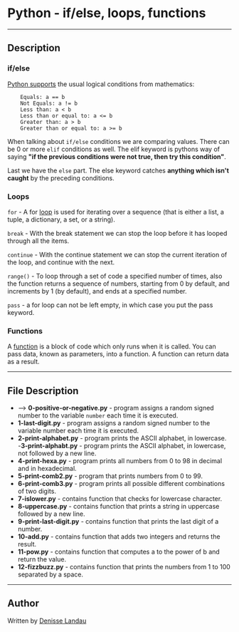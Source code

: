 # Python - if/else, loops, functions
---

## Description

### if/else

[Python supports](https://www.w3schools.com/python/python_conditions.asp) the usual logical conditions from mathematics:

		Equals: a == b
		Not Equals: a != b
		Less than: a < b
		Less than or equal to: a <= b
		Greater than: a > b
		Greater than or equal to: a >= b

When talking about ``if/else`` conditions we are comparing values. There can be 0 or more ``elif`` conditions as well.  The elif keyword is pythons way of saying **"if the previous conditions were not true, then try this condition"**.

Last we have the ``else`` part. The else keyword catches **anything which isn't caught** by the preceding conditions.

### Loops

``for`` - A for [loop](https://www.w3schools.com/python/python_for_loops.asp) is used for iterating over a sequence (that is either a list, a tuple, a dictionary, a set, or a string).

``break`` - With the break statement we can stop the loop before it has looped through all the items.

``continue`` - With the continue statement we can stop the current iteration of the loop, and continue with the next.

``range()`` - To loop through a set of code a specified number of times, also the function returns a sequence of numbers, starting from 0 by default, and increments by 1 (by default), and ends at a specified number.

``pass`` - a for loop can not be left empty, in which case you put the pass keyword.

### Functions

A [function](https://www.w3schools.com/python/python_functions.asp) is a block of code which only runs when it is called. You can pass data, known as parameters, into a function. A function can return data as a result.

---

## File Description

- --> **0-positive-or-negative.py** - program assigns a random signed number to the variable ``number`` each time it is executed.
- **1-last-digit.py** - program assigns a random signed number to the variable number each time it is executed.
- **2-print-alphabet.py** - program prints the ASCII alphabet, in lowercase.
-**3-print-alphabt.py** - program prints the ASCII alphabet, in lowercase, not followed by a new line.
- **4-print-hexa.py** - program prints all numbers from 0 to 98 in decimal and in hexadecimal.
- **5-print-comb2.py** - program that prints numbers from 0 to 99.
- **6-print-comb3.py** - program prints all possible different combinations of two digits.
- **7-islower.py** - contains function that checks for lowercase character.
- **8-uppercase.py** - contains function that prints a string in uppercase followed by a new line.
- **9-print-last-digit.py** - contains function that prints the last digit of a number.
- **10-add.py** - contains function that adds two integers and returns the result.
- **11-pow.py** - contains function that computes a to the power of b and return the value.
- **12-fizzbuzz.py** - contains function that prints the numbers from 1 to 100 separated by a space.

---

## Author

Written by [Denisse Landau](https://www.linkedin.com/in/denisselandau/ "Denisse Landau")
